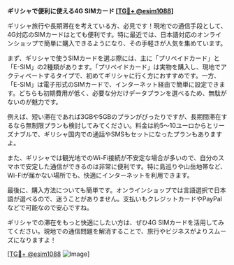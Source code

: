 **ギリシャで便利に使える4G SIMカード [[TG💪+ @esim1088](https://t.me/s/esim1088)]**

ギリシャ旅行や長期滞在を考えている方、必見です！現地での通信手段として、4G対応のSIMカードはとても便利です。特に最近では、日本語対応のオンラインショップで簡単に購入できるようになり、その手軽さが人気を集めています。

まず、ギリシャで使うSIMカードを選ぶ際には、主に「プリペイドカード」と「E-SIM」の2種類があります。「プリペイドカード」は実物を購入し、現地でアクティベートするタイプで、初めてギリシャに行く方におすすめです。一方、「E-SIM」は電子形式のSIMカードで、インターネット経由で簡単に設定できます。どちらも初期費用が低く、必要な分だけデータプランを選べるため、無駄がないのが魅力です。

例えば、短い滞在であれば3GBや5GBのプランがぴったりですが、長期間滞在するなら無制限プランも検討してみてください。料金は約5～10ユーロからとリーズナブルで、ギリシャ国内での通話やSMSもセットになったプランもありますよ。

また、ギリシャでは観光地でのWi-Fi接続が不安定な場合が多いので、自分のスマホで安定した通信ができるのは非常に便利です。特に島巡りや山岳地帯など、Wi-Fiが届かない場所でも、快適にインターネットを利用できます。

最後に、購入方法についても簡単です。オンラインショップでは言語選択で日本語が選べるので、迷うことがありません。支払いもクレジットカードやPayPalなどで可能なので安心ですね。

ギリシャでの滞在をもっと快適にしたい方は、ぜひ4G SIMカードを活用してみてください。現地での通信問題を解消することで、旅行やビジネスがよりスムーズになりますよ！

[[TG💪+ @esim1088](https://t.me/s/esim1088) ![Image](https://i.postimg.cc/Y0z9fWf4/image.png)]